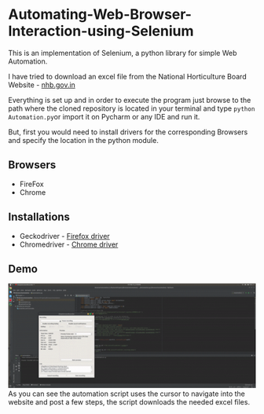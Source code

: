 # Automating-Web-Browser-Interaction-using-Selenium

This is an implementation of Selenium, a python library for simple Web Automation.

I have tried to download an excel file from the National Horticulture Board Website - [nhb.gov.in](http://nhb.gov.in/OnlineClient/categorywiseallvarietyreport.aspx?enc=3ZOO8K5CzcdC/Yq6HcdIxJ4o5jmAcGG5QGUXX3BlAP4=)

Everything is set up and in order to execute the program just browse to the path where the cloned repository is located in your terminal and type `python Automation.py`or import it on Pycharm or any IDE and run it.

But, first you would need to install drivers for the corresponding Browsers and specify the location in the python module.

## Browsers
* FireFox
* Chrome

## Installations
* Geckodriver - [Firefox driver](https://github.com/mozilla/geckodriver/releases)
* Chromedriver - [Chrome driver](https://github.com/SeleniumHQ/selenium/wiki/ChromeDriver)

## Demo
![](Automation.gif)
As you can see the automation script uses the cursor to navigate into the website and post a few steps, the script downloads the needed excel files. 
